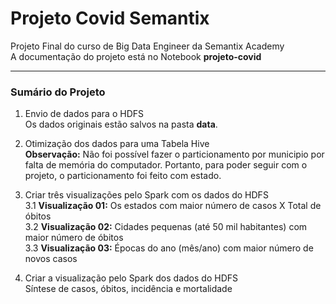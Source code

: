 # Projeto Covid Semantix
Projeto Final do curso de Big Data Engineer da Semantix Academy<br/>
A documentação do projeto está no Notebook **projeto-covid**

****

### Sumário do Projeto
1. Envio de dados para o HDFS<br/>
Os dados originais estão salvos na pasta **data**.

2. Otimização dos dados para uma Tabela Hive<br/>
**Observação:** Não foi possível fazer o particionamento por municipio por falta de memória do computador. Portanto, para poder seguir com o projeto, o particionamento foi feito com estado.

3. Criar três visualizações pelo Spark com os dados do HDFS<br/>
3.1 **Visualização 01:** Os estados com maior número de casos X Total de óbitos<br/>
3.2 **Visualização 02:** Cidades pequenas (até 50 mil habitantes) com maior número de óbitos<br/>
3.3 **Visualização 03:** Épocas do ano (mês/ano) com maior número de novos casos<br/>

7. Criar a visualização pelo Spark dos dados do HDFS<br/>
Síntese de casos, óbitos, incidência e mortalidade
